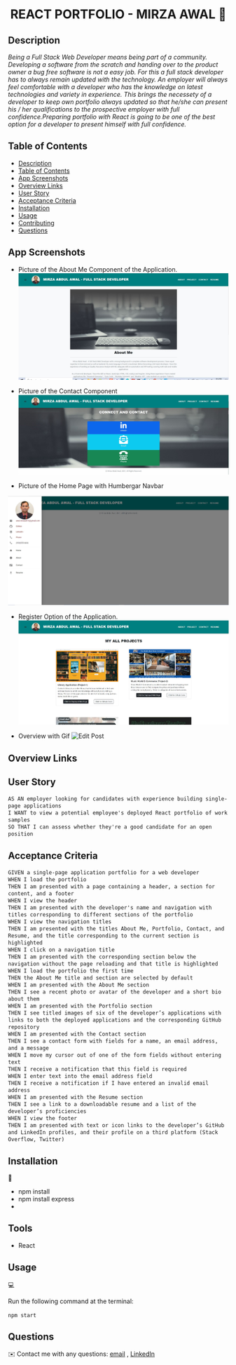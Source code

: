 <h1 align="center">REACT PORTFOLIO - MIRZA AWAL 👋</h1>

## Description

*Being a Full Stack Web Developer means being part of a community. Developing a software from the scratch and handing over to the product owner a bug free software is not a easy job. For this a full stack developer has to always remain updated with the technology. An employer will always feel comfortable with a developer who has the knowledge on latest technologies and variety in experience. This brings the necessety of a developer to keep own portfolio always updated so that he/she can present his / her qualifications to the prospective employer with full confidence.Preparing portfolio with React is going to be one of the best option for a developer to present himself with full confidence.*


## Table of Contents

- [Description](#description)
- [Table of Contents](#table-of-contents)
- [App Screenshots](#app-screenshots)
- [Overview Links](#overview-links)
- [User Story](#user-story)
- [Acceptance Criteria](#acceptance-criteria)
- [Installation](#installation)
- [Usage](#usage)
- [Contributing](#contributing)
- [Questions](#questions)


## App Screenshots
- Picture of the About Me Component of the Application.
![About Me](./images/About-Me-Component.JPG)

- Picture of the Contact Component
![Picture of Contact Component](./images/Contact-Compoment.JPG)

- Picture of the Home Page with Humbergar Navbar

![Login functionality](./images/Hamburger-Navbar.JPG)

- Register Option of the Application.
![Register option](./images/Project-Component.JPG)

- Overview with Gif
![Edit Post](./images/Gif-Walkthrough.gif)

## Overview Links



## User Story

```text
AS AN employer looking for candidates with experience building single-page applications
I WANT to view a potential employee's deployed React portfolio of work samples
SO THAT I can assess whether they're a good candidate for an open position
```

## Acceptance Criteria

```text
GIVEN a single-page application portfolio for a web developer
WHEN I load the portfolio
THEN I am presented with a page containing a header, a section for content, and a footer
WHEN I view the header
THEN I am presented with the developer's name and navigation with titles corresponding to different sections of the portfolio
WHEN I view the navigation titles
THEN I am presented with the titles About Me, Portfolio, Contact, and Resume, and the title corresponding to the current section is highlighted
WHEN I click on a navigation title
THEN I am presented with the corresponding section below the navigation without the page reloading and that title is highlighted
WHEN I load the portfolio the first time
THEN the About Me title and section are selected by default
WHEN I am presented with the About Me section
THEN I see a recent photo or avatar of the developer and a short bio about them
WHEN I am presented with the Portfolio section
THEN I see titled images of six of the developer’s applications with links to both the deployed applications and the corresponding GitHub repository
WHEN I am presented with the Contact section
THEN I see a contact form with fields for a name, an email address, and a message
WHEN I move my cursor out of one of the form fields without entering text
THEN I receive a notification that this field is required
WHEN I enter text into the email address field
THEN I receive a notification if I have entered an invalid email address
WHEN I am presented with the Resume section
THEN I see a link to a downloadable resume and a list of the developer’s proficiencies
WHEN I view the footer
THEN I am presented with text or icon links to the developer’s GitHub and LinkedIn profiles, and their profile on a third platform (Stack Overflow, Twitter) 
```

## Installation
💾     
- npm install 
- npm install express
- 

## Tools
- React

## Usage
💻   
  
Run the following command at the terminal:
  
`npm start`

## Questions
✉️ Contact me with any questions: [email](mailto:awal.mirza2016@gmail.com) , [LinkedIn](https://www.linkedin.com/in/mirza-awal-5972511b5/)<br />